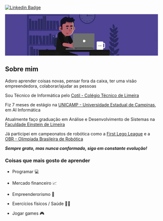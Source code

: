<!--
### Hi there 👋
**DuhBorba/DuhBorba** is a ✨ _special_ ✨ repository because its `README.md` (this file) appears on your GitHub profile.
-->

[![Linkedin Badge](https://img.shields.io/badge/-LinkedIn-blue?style=for-the-badge&logo=Linkedin&logoColor=whire&link=https://www.linkedin.com/in/duhborba/)](https://www.linkedin.com/in/duhborba/)



<p align="center"><img src="https://github.com/DuhBorba/DuhBorba/blob/master/programming.gif"></p>

## Sobre mim

Adoro aprender coisas novas, pensar fora da caixa, ter uma visão empreendedora, colaborar/ajudar as pessoas

Sou Técnico de Informática pelo [Cotil - Colégio Técnico de Limeira](https://www.cotil.unicamp.br/)

Fiz 7 meses de estágio na [UNICAMP - Universidade Estadual de Campinas](https://www.unicamp.br/), em AI Informática

Atualmente faço graduação em Análise e Desenvolvimento de Sistemas na [Faculdade Einstein de Limeira](http://www.einsteinlimeira.com.br/)

Já participei em campeonatos de robótica como a [First Lego League](https://www.firstlegoleague.org/) e a [OBR - Olimpíada Brasileira de Robótica](http://www.obr.org.br/)

***Sempre grato, mas nunca conformado, sigo em constante evolução!***

### Coisas que mais gosto de aprender

* Programar :computer:

* Mercado financeiro :chart_with_upwards_trend:

* Empreenderorismo :handshake:

* Exercícios físicos / Saúde :weight_lifting_man:

* Jogar games :video_game:
